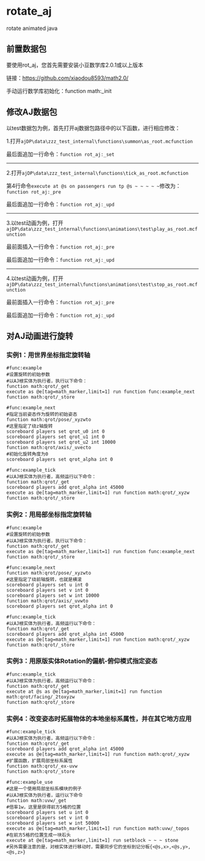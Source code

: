 # rotate_aj
 rotate animated java

## 前置数据包
要使用rot_aj，您首先需要安装小豆数学库2.0.1或以上版本

链接：https://github.com/xiaodou8593/math2.0/

手动运行数学库初始化：function math:_init

## 修改AJ数据包
以test数据包为例，首先打开aj数据包路径中的以下函数，进行相应修改：

1.打开`ajDP\data\zzz_test_internal\functions\summon\as_root.mcfunction`

最后面追加一行命令：`function rot_aj:_set`

------

2.打开`ajDP\data\zzz_test_internal\functions\tick_as_root.mcfunction`

第4行命令`execute at @s on passengers run tp @s ~ ~ ~ ~ ~`修改为：`function rot_aj:_pre`

最后面追加一行命令：`function rot_aj:_upd`

------

3.以test动画为例，打开`ajDP\data\zzz_test_internal\functions\animations\test\play_as_root.mcfunction`

最前面插入一行命令：`function rot_aj:_pre`

最后面追加一行命令：`function rot_aj:_upd`

------

4.以test动画为例，打开`ajDP\data\zzz_test_internal\functions\animations\test\stop_as_root.mcfunction`

最前面插入一行命令：`function rot_aj:_pre`

最后面追加一行命令：`function rot_aj:_upd`

## 对AJ动画进行旋转

### 实例1：用世界坐标指定旋转轴
```mcfunction
#func:example
#设置旋转的初始参数
#以AJ根实体为执行者，执行以下命令：
function math:qrot/_get
execute as @e[tag=math_marker,limit=1] run function func:example_next
function math:qrot/_store

#func:example_next
#指定当前姿态作为旋转的初始姿态
function math:qrot/pose/_xyzwto
#这里指定了绕z轴旋转
scoreboard players set qrot_u0 int 0
scoreboard players set qrot_u1 int 0
scoreboard players set qrot_u2 int 10000
function math:qrot/axis/_uvecto
#初始化旋转角度为0
scoreboard players set qrot_alpha int 0

#func:example_tick
#以AJ根实体为执行者，高频运行以下命令：
function math:qrot/_get
scoreboard players add qrot_alpha int 45000
execute as @e[tag=math_marker,limit=1] run function math:qrot/_xyzw
function math:qrot/_store
```

### 实例2：用局部坐标指定旋转轴
```mcfunction
#func:example
#设置旋转的初始参数
#以AJ根实体为执行者，执行以下命令：
function math:qrot/_get
execute as @e[tag=math_marker,limit=1] run function func:example_next
function math:qrot/_store

#func:example_next
function math:qrot/pose/_xyzwto
#这里指定了绕前轴旋转，也就是横滚
scoreboard players set u int 0
scoreboard players set v int 0
scoreboard players set w int 10000
function math:qrot/axis/_uvwto
scoreboard players set qrot_alpha int 0

#func:example_tick
#以AJ根实体为执行者，高频运行以下命令：
function math:qrot/_get
scoreboard players add qrot_alpha int 45000
execute as @e[tag=math_marker,limit=1] run function math:qrot/_xyzw
function math:qrot/_store
```

### 实例3：用原版实体Rotation的偏航-俯仰模式指定姿态
```mcfunction
#func:example_tick
#以AJ根实体为执行者，高频运行以下命令：
function math:qrot/_get
execute at @s as @e[tag=math_marker,limit=1] run function math:qrot/facing/_2toxyzw
function math:qrot/_store
```

### 实例4：改变姿态时拓展物体的本地坐标系属性，并在其它地方应用
```mcfunction
#func:example_tick
#以AJ根实体为执行者，高频运行以下命令：
function math:qrot/_get
scoreboard players add qrot_alpha int 45000
execute as @e[tag=math_marker,limit=1] run function math:qrot/_xyzw
#扩展函数，扩展局部坐标系属性
function math:qrot/_ex-uvw
function math:qrot/_store

#func:example_use
#这是一个使用局部坐标系模块的例子
#以AJ根实体为执行者，运行以下命令
function math:uvw/_get
#倍率1w，这里是获得前方5格的位置
scoreboard players set u int 0
scoreboard players set v int 0
scoreboard players set w int 50000
execute as @e[tag=math_marker,limit=1] run function math:uvw/_topos
#在前方5格的位置生成一块石头
execute at @e[tag=math_marker,limit=1] run setblock ~ ~ ~ stone
#另外需要注意的是，对根实体进行移动时，需要同步它的坐标到记分板{<@s,x>,<@s,y>,<@s,z>}
```